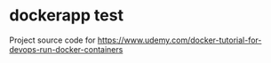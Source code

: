 # dockerapp test
Project source code for https://www.udemy.com/docker-tutorial-for-devops-run-docker-containers
